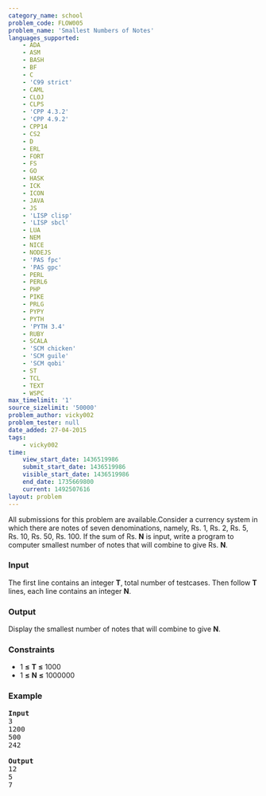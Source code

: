 ```yaml
---
category_name: school
problem_code: FLOW005
problem_name: 'Smallest Numbers of Notes'
languages_supported:
    - ADA
    - ASM
    - BASH
    - BF
    - C
    - 'C99 strict'
    - CAML
    - CLOJ
    - CLPS
    - 'CPP 4.3.2'
    - 'CPP 4.9.2'
    - CPP14
    - CS2
    - D
    - ERL
    - FORT
    - FS
    - GO
    - HASK
    - ICK
    - ICON
    - JAVA
    - JS
    - 'LISP clisp'
    - 'LISP sbcl'
    - LUA
    - NEM
    - NICE
    - NODEJS
    - 'PAS fpc'
    - 'PAS gpc'
    - PERL
    - PERL6
    - PHP
    - PIKE
    - PRLG
    - PYPY
    - PYTH
    - 'PYTH 3.4'
    - RUBY
    - SCALA
    - 'SCM chicken'
    - 'SCM guile'
    - 'SCM qobi'
    - ST
    - TCL
    - TEXT
    - WSPC
max_timelimit: '1'
source_sizelimit: '50000'
problem_author: vicky002
problem_tester: null
date_added: 27-04-2015
tags:
    - vicky002
time:
    view_start_date: 1436519986
    submit_start_date: 1436519986
    visible_start_date: 1436519986
    end_date: 1735669800
    current: 1492507616
layout: problem
---
```

All submissions for this problem are available.Consider a currency system in which there are notes of seven denominations, namely, Rs. 1, Rs. 2, Rs. 5, Rs. 10, Rs. 50, Rs. 100.
 If the sum of Rs. **N** is input, write a program to computer smallest number of notes that will combine to give Rs. **N**.

### Input

The first line contains an integer **T**, total number of testcases. Then follow **T** lines, each line contains an integer **N**.

### Output

Display the smallest number of notes that will combine to give **N**.

### Constraints

- 1 **≤** **T** **≤** 1000
- 1 **≤** **N** **≤** 1000000

### Example

<pre>
<b>Input</b>
3 
1200
500
242

<b>Output</b>
12
5
7
</pre>